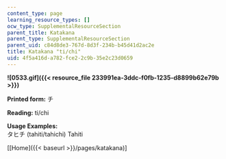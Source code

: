 ```yaml
---
content_type: page
learning_resource_types: []
ocw_type: SupplementalResourceSection
parent_title: Katakana
parent_type: SupplementalResourceSection
parent_uid: c84d8de3-767d-8d3f-234b-b45d41d2ac2e
title: Katakana "ti/chi"
uid: 4f5a416d-a782-fce2-2c9b-35e2c23d0659
---
```


**![0533.gif]({{< resource_file 233991ea-3ddc-f0fb-1235-d8899b62e79b >}})**

**Printed form:** チ

**Reading:** ti/chi

**Usage Examples:**  
タヒチ (tahiti/tahichi) Tahiti

\[[Home]({{< baseurl >}}/pages/katakana)\]